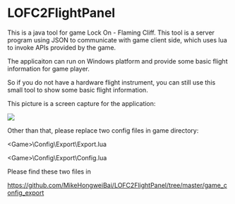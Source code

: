 # LOFC2FlightPanel
This is a java tool for game Lock On - Flaming Cliff. This tool is a server program using JSON to communicate with game client side, which uses lua to invoke APIs provided by the game.

The applicaiton can run on Windows platform and provide some basic flight information for game player.

So if you do not have a hardware flight instrument, you can still use this small tool to show some basic flight information.

This picture is a screen capture for the application:

![](https://github.com/hongweibai/LOFC2FlightPanel/blob/master/image/demo_init.jpg)



Other than that, please replace two config files in game directory:

\<Game>\Config\Export\Export.lua

\<Game>\Config\Export\Config.lua

Please find these two files in 

<https://github.com/MikeHongweiBai/LOFC2FlightPanel/tree/master/game_config_export>

